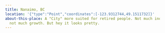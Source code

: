 ```yaml
---
title: Nanaimo, BC
location: '{"type":"Point","coordinates":[-123.9312744,49.1511732]}'
about-this-place: A "City" more suited for retired people. Not much industry,
  not much growth. But hey it looks pretty.
---
```

